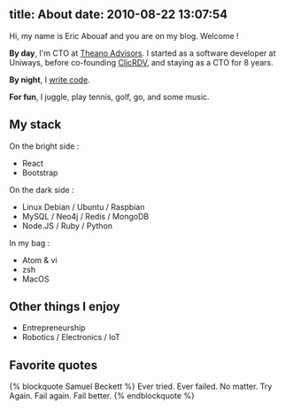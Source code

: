 title: About
date: 2010-08-22 13:07:54
---

Hi, my name is Eric Abouaf and you are on my blog. Welcome !

**By day**, I'm CTO at [Theano Advisors](http://www.theanoadvisors.com/).
I started as a software developer at Uniways, before co-founding [ClicRDV](http://www.clicrdv.com), and staying as a CTO for 8 years.


**By night**, I [write code](github.com/neyric).


**For fun**, I juggle, play tennis, golf, go, and some music.




## My stack

On the bright side :

 * React
 * Bootstrap

On the dark side :

 * Linux Debian / Ubuntu / Raspbian
 * MySQL / Neo4j / Redis / MongoDB
 * Node.JS / Ruby / Python

In my bag :

 * Atom & vi
 * zsh
 * MacOS


## Other things I enjoy

* Entrepreneurship
* Robotics / Electronics / IoT

## Favorite quotes

{% blockquote Samuel Beckett %}
Ever tried. Ever failed. No matter. Try Again. Fail again. Fail better.
{% endblockquote %}

